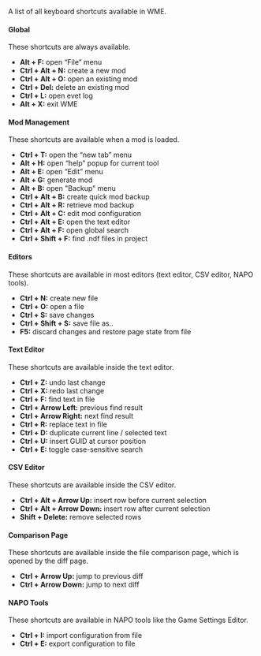 A list of all keyboard shortcuts available in WME.

#### Global

These shortcuts are always available.

- **Alt + F:** open “File” menu
- **Ctrl + Alt + N:** create a new mod
- **Ctrl + Alt + O:** open an existing mod
- **Ctrl + Del:** delete an existing mod
- **Ctrl + L:** open evet log
- **Alt + X:** exit WME

#### Mod Management

These shortcuts are available when a mod is loaded.

- **Ctrl + T:** open the “new tab” menu
- **Alt + H:** open “help” popup for current tool
- **Alt + E:** open “Edit” menu
- **Alt + G:** generate mod
- **Alt + B:** open "Backup" menu
- **Ctrl + Alt + B:** create quick mod backup
- **Ctrl + Alt + R:** retrieve mod backup
- **Ctrl + Alt + C:** edit mod configuration
- **Ctrl + Alt + E:** open the text editor
- **Ctrl + Alt + F:** open global search
- **Ctrl + Shift + F:** find .ndf files in project

#### Editors

These shortcuts are available in most editors (text editor, CSV editor, NAPO tools).

- **Ctrl + N:** create new file
- **Ctrl + O:** open a file
- **Ctrl + S:** save changes
- **Ctrl + Shift + S:** save file as..
- **F5:** discard changes and restore page state from file

#### Text Editor

These shortcuts are available inside the text editor.

- **Ctrl + Z:** undo last change
- **Ctrl + X:** redo last change
- **Ctrl + F:** find text in file
- **Ctrl + Arrow Left:** previous find result
- **Ctrl + Arrow Right:** next find result
- **Ctrl + R:** replace text in file
- **Ctrl + D:** duplicate current line / selected text
- **Ctrl + U:** insert GUID at cursor position
- **Ctrl + E:** toggle case-sensitive search

#### CSV Editor

These shortcuts are available inside the CSV editor.

- **Ctrl + Alt + Arrow Up:** insert row before current selection
- **Ctrl + Alt + Arrow Down:** insert row after current selection
- **Shift + Delete:** remove selected rows

#### Comparison Page

These shortcuts are available inside the file comparison page, which is opened by the diff page.

- **Ctrl + Arrow Up:** jump to previous diff
- **Ctrl + Arrow Down:** jump to next diff

#### NAPO Tools

These shortcuts are available in NAPO tools like the Game Settings Editor.

- **Ctrl + I:** import configuration from file
- **Ctrl + E:** export configuration to file
